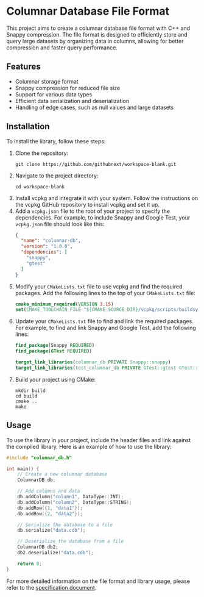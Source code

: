 # Columnar Database File Format

This project aims to create a columnar database file format with C++ and Snappy compression. The file format is designed to efficiently store and query large datasets by organizing data in columns, allowing for better compression and faster query performance.

## Features

- Columnar storage format
- Snappy compression for reduced file size
- Support for various data types
- Efficient data serialization and deserialization
- Handling of edge cases, such as null values and large datasets

## Installation

To install the library, follow these steps:

1. Clone the repository:
   ```
   git clone https://github.com/githubnext/workspace-blank.git
   ```
2. Navigate to the project directory:
   ```
   cd workspace-blank
   ```
3. Install vcpkg and integrate it with your system. Follow the instructions on the vcpkg GitHub repository to install vcpkg and set it up.
4. Add a `vcpkg.json` file to the root of your project to specify the dependencies. For example, to include Snappy and Google Test, your `vcpkg.json` file should look like this:
   ```json
   {
     "name": "columnar-db",
     "version": "1.0.0",
     "dependencies": [
       "snappy",
       "gtest"
     ]
   }
   ```
5. Modify your `CMakeLists.txt` file to use vcpkg and find the required packages. Add the following lines to the top of your `CMakeLists.txt` file:
   ```cmake
   cmake_minimum_required(VERSION 3.15)
   set(CMAKE_TOOLCHAIN_FILE "${CMAKE_SOURCE_DIR}/vcpkg/scripts/buildsystems/vcpkg.cmake" CACHE STRING "Vcpkg toolchain file")
   ```
6. Update your `CMakeLists.txt` file to find and link the required packages. For example, to find and link Snappy and Google Test, add the following lines:
   ```cmake
   find_package(Snappy REQUIRED)
   find_package(GTest REQUIRED)

   target_link_libraries(columnar_db PRIVATE Snappy::snappy)
   target_link_libraries(test_columnar_db PRIVATE GTest::gtest GTest::gtest_main)
   ```
7. Build your project using CMake:
   ```
   mkdir build
   cd build
   cmake ..
   make
   ```

## Usage

To use the library in your project, include the header files and link against the compiled library. Here is an example of how to use the library:

```cpp
#include "columnar_db.h"

int main() {
    // Create a new columnar database
    ColumnarDB db;

    // Add columns and data
    db.addColumn("column1", DataType::INT);
    db.addColumn("column2", DataType::STRING);
    db.addRow({1, "data1"});
    db.addRow({2, "data2"});

    // Serialize the database to a file
    db.serialize("data.cdb");

    // Deserialize the database from a file
    ColumnarDB db2;
    db2.deserialize("data.cdb");

    return 0;
}
```

For more detailed information on the file format and library usage, please refer to the [specification document](specification.md).

